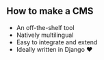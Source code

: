 ## How to make a CMS

- An off-the-shelf tool
- Natively multilingual
- Easy to integrate and extend
- Ideally written in Django ❤️

